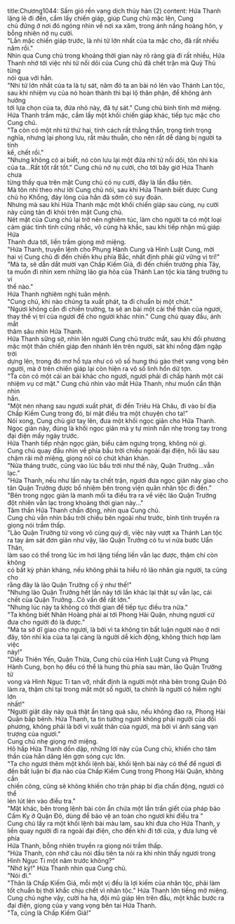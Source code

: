 title:Chương1044: Sấm gió rền vang dịch thủy hàn (2)
content:
Hứa Thanh lặng lẽ đi đến, cầm lấy chiến giáp, giúp Cung chủ mặc lên, Cung<br>chủ đứng ở nơi đó ngóng nhìn về nơi xa xăm, trong ánh nắng hoàng hôn, y<br>bỗng nhiên nở nụ cười.<br>"Lần mặc chiến giáp trước, là nhi tử lớn nhất của ta mặc cho, đã rất nhiều<br>năm rồi."<br>Nhìn qua Cung chủ trong khoảng thời gian này rõ ràng già đi rất nhiều, Hứa<br>Thanh nhớ tới việc nhi tử nối dõi của Cung chủ đã chết trận mà Quỷ Thủ từng<br>nói qua với hắn.<br>"Nhi tử lớn nhất của ta là tự sát, năm đó ta an bài nó lẻn vào Thánh Lan tộc,<br>sau khi nhiệm vụ của nó hoàn thành thì bại lộ thân phận, để không ảnh hưởng<br>tới lựa chọn của ta, đứa nhỏ này, đã tự sát." Cung chủ bình tĩnh mở miệng.<br>Hứa Thanh trầm mặc, cầm lấy một khối chiến giáp khác, tiếp tục mặc cho<br>Cung chủ.<br>"Ta còn có một nhi tử thứ hai, tính cách rất thẳng thắn, trọng tình trọng<br>nghĩa, nhưng lại phong lưu, rất mâu thuẫn, cho nên rất dễ dàng bị người ta tính<br>kế, chết rồi."<br>"Nhưng không có ai biết, nó còn lưu lại một đứa nhi tử nối dõi, tôn nhi kia<br>của ta…Rất tốt rất tốt." Cung chủ nở nụ cười, cho tới bây giờ Hứa Thanh chưa<br>từng thấy qua trên mặt Cung chủ có nụ cười, đây là lần đầu tiên.<br>Mà tôn nhi theo như lời Cung chủ nói, sau khi Hứa Thanh biết được Cung<br>chủ họ Khổng, đáy lòng của hắn đã sớm có suy đoán.<br>Nhưng mà sau khi Hứa Thanh mặc một khối chiến giáp sau cùng, nụ cười<br>này cũng tản đi khỏi trên mặt Cung chủ.<br>Nét mặt của Cung chủ lại trở nên nghiêm túc, làm cho người ta có một loại<br>cảm giác tính tình cứng nhắc, vô cùng hà khắc, sau khi tiếp nhận mũ giáp Hứa<br>Thanh đưa tới, liền trầm giọng mở miệng.<br>"Hứa Thanh, truyền lệnh cho Phụng Hành Cung và Hình Luật Cung, mời<br>hai vị Cung chủ đi đến chiến khu phía Bắc, nhất định phải giữ vững vị trí!"<br>"Mà ta, sẽ dẫn dắt mười vạn Chấp Kiếm Giả, đi đến chiến trường phía Tây,<br>ta muốn đi nhìn xem những lão gia hỏa của Thánh Lan tộc kia tăng trưởng tu vi<br>thế nào."<br>Hứa Thanh nghiêm nghị tuân mệnh.<br>"Cung chủ, khi nào chúng ta xuất phát, ta đi chuẩn bị một chút."<br>"Ngươi không cần đi chiến trường, ta sẽ an bài một cái thế thân của ngươi,<br>thay thế vị trí của ngươi để cho người khác nhìn." Cung chủ quay đầu, ánh mắt<br>thâm sâu nhìn Hứa Thanh.<br>Hứa Thanh sững sờ, nhìn lên người Cung chủ trước mắt, sau khi đối phương<br>mặc một thân chiến giáp đen nhánh lên trên người, sát khí nồng đậm ngập trời<br>dựng lên, trong đó mơ hồ tựa như có vô số hung thú gào thét vang vọng bên<br>người, mà ở trên chiến giáp lại còn hiện ra vô số linh hồn dữ tợn.<br>"Ta còn có một cái an bài khác cho ngươi, ngươi phải đi chấp hành một cái<br>nhiệm vụ cơ mật." Cung chủ nhìn vào mắt Hứa Thanh, như muốn cẩn thận nhìn<br>hắn.<br>"Một nén nhang sau ngươi xuất phát, đi đến Triêu Hà Châu, đi vào bí địa<br>Chấp Kiếm Cung trong đó, bí mật điều tra một chuyện cho ta!”<br>Nói xong, Cung chủ giơ tay lên, đưa một khối ngọc giản cho Hứa Thanh.<br>Ngọc giản này, đúng là khối ngọc giản mà y tự mình nắn nhẹ trong tay trong<br>đại điện mấy ngày trước.<br>Hứa Thanh tiếp nhận ngọc giản, biểu cảm ngưng trọng, không nói gì.<br>Cung chủ quay đầu nhìn về phía bầu trời chiều ngoài đại điện, hồi lâu sau<br>chậm rãi mở miệng, giọng nói có chút khàn khàn.<br>"Nửa tháng trước, cũng vào lúc bầu trời như thế này, Quận Trưởng…vẫn<br>lạc."<br>"Hứa Thanh, nếu như lần này ta chết trận, ngươi đưa ngọc giản này giao cho<br>tân Quận Trưởng được bổ nhiệm bên trong viện quân nhân tộc đi đến.”<br>"Bên trong ngọc giản là manh mối ta điều tra ra về việc lão Quận Trưởng<br>đột nhiên vẫn lạc trong khoảng thời gian này..."<br>Tâm thần Hứa Thanh chấn động, nhìn qua Cung chủ.<br>Cung chủ vẫn nhìn bầu trời chiều bên ngoài như trước, bình tĩnh truyền ra<br>giọng nói trầm thấp.<br>"Lão Quận Trưởng tử vong vô cùng quỷ dị, việc này vượt xa Thánh Lan tộc<br>ra tay ám sát đơn giản như vậy, lão Quận Trưởng có tu vi nửa bước Uẩn Thân,<br>làm sao có thể trong lúc im hơi lặng tiếng liền vẫn lạc được, thậm chí còn không<br>có bất kỳ phản kháng, nếu không phải ta hiểu rõ lão nhân gia người, ta cũng cho<br>rằng đây là lão Quận Trưởng cố ý như thế!"<br>"Nhưng lão Quận Trưởng hết lần này tới lần khác lại thật sự vẫn lạc, cái<br>chết của Quận Trưởng…Có vấn đề rất lớn."<br>"Nhưng lúc này ta không có thời gian để tiếp tục điều tra nữa."<br>"Ta không biết Nhân Hoàng phái ai tới Phong Hải Quận, nhưng ngươi cứ<br>đưa cho người đó là được."<br>"Mà ta sở dĩ giao cho ngươi, là bởi vì ta không tin bất luận người nào ở nơi<br>đây, tôn nhi kia của ta lại càng là người dễ kích động, không thích hợp làm việc<br>này!"<br>"Diêu Thiên Yến, Quận Thừa, Cung chủ của Hình Luật Cung và Phụng<br>Hành Cung, bọn họ đều có thể là hung thủ phía sau màn, lão Quận Trưởng tử<br>vong và Hình Ngục Ti tan vỡ, nhất định là người một nhà bên trong Quận Đô<br>làm ra, thậm chí tại trong mắt một số người, ta chính là người có hiềm nghi lớn<br>nhất!"<br>"Người giật dây này quả thật ẩn tàng quá sâu, nếu không đào ra, Phong Hải<br>Quận bấp bênh. Hứa Thanh, ta tin tưởng ngươi không phải người của đối<br>phương, không phải là bởi vì xuất thân của ngươi, mà bởi vì ánh sáng vạn<br>trượng của ngươi."<br>Cung chủ nhẹ giọng mở miệng.<br>Hô hấp Hứa Thanh dồn dập, những lời này của Cung chủ, khiến cho tâm<br>thần của hắn dâng lên gợn sóng cực lớn.<br>"Ta cho ngươi thêm một khối lệnh bài, khối lệnh bài này có thể để ngươi đi<br>đến bất luận bí địa nào của Chấp Kiếm Cung trong Phong Hải Quận, không cần<br>chiến công, cũng sẽ không khiến cho trận pháp bí địa chấn động, ngươi có thể<br>lén lút lẻn vào điều tra."<br>"Mặt khác, bên trong lệnh bài còn ẩn chứa một lần trấn giết của pháp bảo<br>Cấm Kỵ ở Quận Đô, dùng để bảo vệ an toàn cho ngươi khi điều tra "<br>Cung chủ lấy ra một khối lệnh bài màu lam, sau khi đưa cho Hứa Thanh, y<br>liền quay người đi ra ngoài đại điện, cho đến khi đi tới cửa, y đưa lưng về phía<br>Hứa Thanh, bỗng nhiên truyền ra giọng nói trầm thấp.<br>"Hứa Thanh, còn nhớ câu nói đầu tiên ta nói ra khi nhìn thấy ngươi trong<br>Hình Ngục Ti một năm trước không?"<br>"Nhớ kỹ!" Hứa Thanh nhìn qua Cung chủ.<br>"Nói đi."<br>"Thân là Chấp Kiếm Giả, mỗi một vị đều là lợi kiếm của nhân tộc, phải làm<br>tốt chuẩn bị thời khắc chịu chết vì nhân tộc." Hứa Thanh lớn tiếng mở miệng.<br>Cung chủ nghe vậy, cười ha ha, đội mũ giáp lên trên đầu, một khắc bước ra<br>đại điện, giọng của y vang vọng bên tai Hứa Thanh.<br>"Ta, cũng là Chấp Kiếm Giả!"